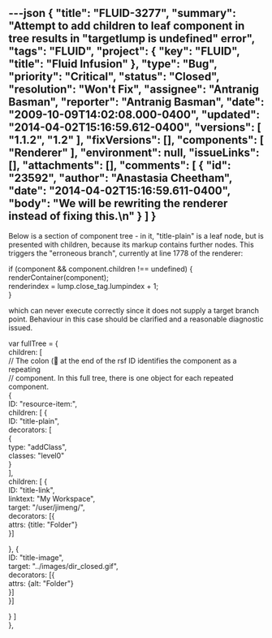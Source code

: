 ---json
{
  "title": "FLUID-3277",
  "summary": "Attempt to add children to leaf component in tree results in \"targetlump is undefined\" error",
  "tags": "FLUID",
  "project": {
    "key": "FLUID",
    "title": "Fluid Infusion"
  },
  "type": "Bug",
  "priority": "Critical",
  "status": "Closed",
  "resolution": "Won't Fix",
  "assignee": "Antranig Basman",
  "reporter": "Antranig Basman",
  "date": "2009-10-09T14:02:08.000-0400",
  "updated": "2014-04-02T15:16:59.612-0400",
  "versions": [
    "1.1.2",
    "1.2"
  ],
  "fixVersions": [],
  "components": [
    "Renderer"
  ],
  "environment": null,
  "issueLinks": [],
  "attachments": [],
  "comments": [
    {
      "id": "23592",
      "author": "Anastasia Cheetham",
      "date": "2014-04-02T15:16:59.611-0400",
      "body": "We will be rewriting the renderer instead of fixing this.\n"
    }
  ]
}
---
Below is a section of component tree - in it, "title-plain" is a leaf node, but is presented with children, because its markup contains further nodes. This triggers the "erroneous branch", currently at line 1778 of the renderer:

if (component && component.children !== undefined) {\
renderContainer(component);\
renderindex = lump.close\_tag.lumpindex + 1;\
}

which can never execute correctly since it does not supply a target branch point. Behaviour in this case should be clarified and a reasonable diagnostic issued.

var fullTree = {\
children: \[\
// The colon (🙂 at the end of the rsf ID identifies the component as a repeating\
// component. In this full tree, there is one object for each repeated component.\
{\
ID: "resource-item:",\
children: \[ {\
ID: "title-plain",\
decorators: \[\
{\
type: "addClass",\
classes: "level0"\
}\
],\
children: \[	{\
ID: "title-link",\
linktext: "My Workspace",\
target: "/user/jimeng/",\
decorators: \[{\
attrs: {title: "Folder"}\
}]

}, {\
ID: "title-image", \
target: "../images/dir\_closed.gif",\
decorators: \[{\
attrs: {alt: "Folder"}\
}]\
}]

} ]\
},

        
